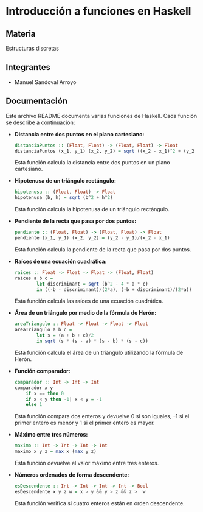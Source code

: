 # Introducción a funciones en Haskell

## Materia

Estructuras discretas

## Integrantes

- Manuel Sandoval Arroyo

## Documentación

Este archivo README documenta varias funciones de Haskell. Cada función se describe a continuación:

- **Distancia entre dos puntos en el plano cartesiano:**

  ```haskell
  distanciaPuntos :: (Float, Float) -> (Float, Float) -> Float
  distanciaPuntos (x_1, y_1) (x_2, y_2) = sqrt ((x_2 - x_1)^2 + (y_2 - y_1)^2)
  ```

  Esta función calcula la distancia entre dos puntos en un plano cartesiano.

- **Hipotenusa de un triángulo rectángulo:**

  ```haskell
  hipotenusa :: (Float, Float) -> Float
  hipotenusa (b, h) = sqrt (b^2 + h^2)
  ```

  Esta función calcula la hipotenusa de un triángulo rectángulo.

- **Pendiente de la recta que pasa por dos puntos:**

  ```haskell
  pendiente :: (Float, Float) -> (Float, Float) -> Float
  pendiente (x_1, y_1) (x_2, y_2) = (y_2 - y_1)/(x_2 - x_1)
  ```

  Esta función calcula la pendiente de la recta que pasa por dos puntos.

- **Raíces de una ecuación cuadrática:**

  ```haskell
  raices :: Float -> Float -> Float -> (Float, Float)
  raices a b c =
          let discriminant = sqrt (b^2 - 4 * a * c)
          in ((-b - discriminant)/(2*a), (-b + discriminant)/(2*a))
  ```

  Esta función calcula las raíces de una ecuación cuadrática.

- **Área de un triángulo por medio de la fórmula de Herón:**

  ```haskell
  areaTriangulo :: Float -> Float -> Float -> Float
  areaTriangulo a b c =
          let s = (a + b + c)/2
          in sqrt (s * (s - a) * (s - b) * (s - c))
  ```

  Esta función calcula el área de un triángulo utilizando la fórmula de Herón.

- **Función comparador:**

  ```haskell
  comparador :: Int -> Int -> Int
  comparador x y
      if x == then 0
      if x < y then -1| x < y = -1
      else 1
  ```

  Esta función compara dos enteros y devuelve 0 si son iguales, -1 si el primer entero es menor y 1 si el primer entero es mayor.

- **Máximo entre tres números:**

  ```haskell
  maximo :: Int -> Int -> Int -> Int
  maximo x y z = max x (max y z)
  ```

  Esta función devuelve el valor máximo entre tres enteros.

- **Números ordenados de forma descendente:**
  ```haskell
  esDescendente :: Int -> Int -> Int -> Int -> Bool
  esDescendente x y z w = x > y && y > z && z >  w
  ```
  Esta función verifica si cuatro enteros están en orden descendente.
